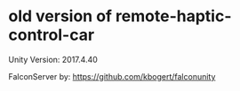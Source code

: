 # old version of remote-haptic-control-car

Unity Version: 2017.4.40

FalconServer by: https://github.com/kbogert/falconunity
